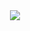 <div align="center">

  <img src="https://capsule-render.vercel.app/api?type=waving&color=gradient&customColorList=6,11,20&height=150&section=footer&text=Hello%20World,%20I%20am%20nishantThapa&fontSize=40&fontColor=fff&animation=twinkling"/>

</div>
